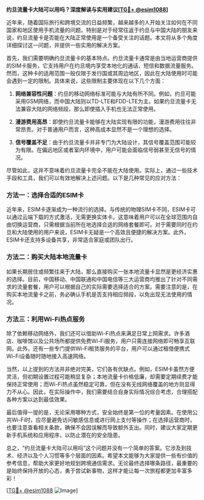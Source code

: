**约旦流量卡大陆可以用吗？深度解读与实用建议[[TG💪+ @esim1088](https://t.me/s/esim1088)]**

近年来，随着国际旅行和跨境交流的日益频繁，越来越多的人开始关注如何在不同国家和地区使用手机流量的问题。特别是对于经常往返于约旦与中国大陆的朋友来说，约旦流量卡是否能在大陆正常使用是一个备受关注的话题。本文将从多个角度详细探讨这一问题，并提供一些实用的解决方案。

首先，我们需要明确约旦流量卡的基本特点。约旦流量卡通常是由当地运营商提供的SIM卡服务，它支持用户在约旦境内享受本地化的通话、短信和数据流量服务。然而，这种卡的适用范围一般仅限于发行国或其周边地区，因此在大陆使用时可能会遇到一定的限制。具体来说，这些限制主要体现在以下几个方面：

1. **网络兼容性问题**：约旦的移动网络标准可能与大陆有所不同。例如，约旦可能采用GSM网络，而中国大陆则以TD-LTE和FDD-LTE为主。如果约旦流量卡无法兼容大陆的网络频段，那么即使插入手机也无法正常使用。

2. **漫游费用高昂**：即使约旦流量卡能够在大陆实现有限的功能，漫游费用往往非常昂贵。对于普通用户而言，这种高成本显然不是一个理想的选择。

3. **信号覆盖不足**：由于约旦流量卡并非专门为大陆设计，其信号覆盖范围可能较为有限。在偏远地区或者室内环境中，用户可能会面临信号弱甚至无信号的情况。

尽管如此，这并不意味着约旦流量卡完全不能在大陆使用。实际上，通过一些技术手段和工具，我们可以有效地解决上述问题。以下是几种常见的应对方法：

### 方法一：选择合适的ESIM卡

近年来，ESIM卡逐渐成为一种流行的选择。与传统的物理SIM卡不同，ESIM卡可以通过云端下载的方式激活，无需更换实体卡。这意味着用户可以在全球范围内自由切换运营商，只需根据当前所在地选择合适的网络套餐即可。对于需要同时在约旦和大陆使用的用户来说，ESIM卡无疑是一个高效且便捷的解决方案。此外，ESIM卡还支持多设备共享，非常适合家庭或团队出行。

### 方法二：购买大陆本地流量卡

如果长期居住或频繁往来于大陆，那么直接购买一张本地流量卡显然是更经济实惠的选择。目前，中国移动、中国联通和中国电信等三大运营商均推出了针对不同需求的流量套餐，用户可以根据自己的实际需要选择适合的方案。需要注意的是，在购买本地流量卡之前，务必确认手机是否支持相应频段，以免出现无法使用的情况。

### 方法三：利用Wi-Fi热点服务

除了依赖移动网络外，我们还可以借助Wi-Fi热点来满足日常上网需求。许多酒店、咖啡馆以及公共场所都提供免费Wi-Fi服务，用户只需连接网络即可畅享互联网。此外，还有一些专门提供Wi-Fi租赁服务的平台，用户可以通过租借便携式Wi-Fi设备随时随地接入高速网络。

当然，以上提到的方法并非绝对完美，它们各有优缺点。例如，ESIM卡虽然方便灵活，但初期设置过程可能稍显复杂；本地流量卡价格低廉，却需要定期续费才能保持正常使用；而Wi-Fi热点虽然稳定可靠，但在没有无线网络覆盖的地方则显得力不从心。因此，在实际操作中，我们需要结合自身实际情况综合考虑，合理搭配各种方案以达到最佳效果。

最后值得一提的是，无论采用哪种方式，安全始终是第一位的考量因素。在使用公共Wi-Fi时，应尽量避免访问敏感信息或进行网上支付等操作；在选择运营商时，也要注意查看相关条款，确保不会因误解而导致额外支出。同时，建议大家定期更新手机系统和应用程序，以防止潜在的安全隐患。

总之，“约旦流量卡大陆可以用吗”这个问题并没有一个简单的答案。它涉及到技术、经济以及个人习惯等多个层面的因素。希望本文能够为大家提供一些有价值的参考信息，帮助大家更好地规划跨境通信需求。无论最终选择哪条路径，最重要的是始终保持开放的心态，勇于尝试新事物，这样才能让每一次旅程都更加丰富多彩！

[[TG💪+ @esim1088](https://t.me/s/esim1088) ![Image](https://i.postimg.cc/4NQfJmqS/Snipaste-2025-05-13-00-14-12.png)]
